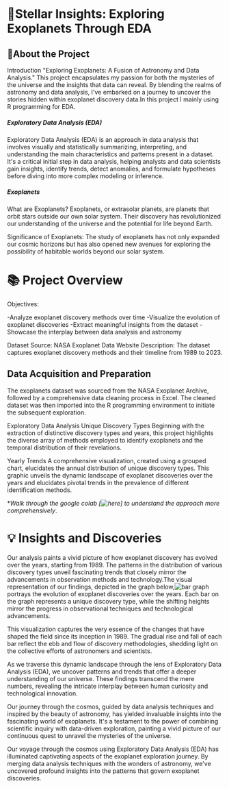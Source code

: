 #  🌌Stellar Insights: Exploring Exoplanets Through EDA

## 🧾About the Project

Introduction
"Exploring Exoplanets: A Fusion of Astronomy and Data Analysis." This project encapsulates my passion for both the mysteries of the universe and the insights that data can reveal. By blending the realms of astronomy and data analysis, I've embarked on a journey to uncover the stories hidden within exoplanet discovery data.In this project I mainly using R programming for EDA.

##### Exploratory Data Analysis (EDA)
Exploratory Data Analysis (EDA) is an approach in data analysis that involves visually and statistically summarizing, interpreting, and understanding the main characteristics and patterns present in a dataset. It's a critical initial step in data analysis, helping analysts and data scientists gain insights, identify trends, detect anomalies, and formulate hypotheses before diving into more complex modeling or inference.

##### Exoplanets
What are Exoplanets? Exoplanets, or extrasolar planets, are planets that orbit stars outside our own solar system. Their discovery has revolutionized our understanding of the universe and the potential for life beyond Earth.

Significance of Exoplanets: The study of exoplanets has not only expanded our cosmic horizons but has also opened new avenues for exploring the possibility of habitable worlds beyond our solar system.

# 📚 Project Overview
Objectives:

-Analyze exoplanet discovery methods over time
-Visualize the evolution of exoplanet discoveries
-Extract meaningful insights from the dataset
-Showcase the interplay between data analysis and astronomy

Dataset
Source: NASA Exoplanet Data Website
Description: The dataset captures exoplanet discovery methods and their timeline from 1989 to 2023.

## Data Acquisition and Preparation
The exoplanets dataset was sourced from the NASA Exoplanet Archive, followed by a comprehensive data cleaning process in Excel. The cleaned dataset was then imported into the R programming environment to initiate the subsequent exploration.

Exploratory Data Analysis
Unique Discovery Types
Beginning with the extraction of distinctive discovery types and years, this project highlights the diverse array of methods employed to identify exoplanets and the temporal distribution of their revelations.

Yearly Trends
A comprehensive visualization, created using a grouped chart, elucidates the annual distribution of unique discovery types. This graphic unveils the dynamic landscape of exoplanet discoveries over the years and elucidates pivotal trends in the prevalence of different identification methods.

 **Walk through the google colab [![here](https://colab.research.google.com/github/MubeenaHussain/MubeenaHussain/blob/main/R_WITH_GOOGLE_COLAB.ipynb)] to understand the approach more comprehensively*.

# 💡 Insights and Discoveries
Our analysis paints a vivid picture of how exoplanet discovery has evolved over the years, starting from 1989. The patterns in the distribution of various discovery types unveil fascinating trends that closely mirror the advancements in observation methods and technology.The visual representation of our findings, depicted in the graph below,![bar graph](https://www.canva.com/join/nhn-svt-lrr)
 portrays the evolution of exoplanet discoveries over the years. Each bar on the graph represents a unique discovery type, while the shifting heights mirror the progress in observational techniques and technological advancements.

This visualization captures the very essence of the changes that have shaped the field since its inception in 1989. The gradual rise and fall of each bar reflect the ebb and flow of discovery methodologies, shedding light on the collective efforts of astronomers and scientists.

As we traverse this dynamic landscape through the lens of Exploratory Data Analysis (EDA), we uncover patterns and trends that offer a deeper understanding of our universe. These findings transcend the mere numbers, revealing the intricate interplay between human curiosity and technological innovation.

Our journey through the cosmos, guided by data analysis techniques and inspired by the beauty of astronomy, has yielded invaluable insights into the fascinating world of exoplanets. It's a testament to the power of combining scientific inquiry with data-driven exploration, painting a vivid picture of our continuous quest to unravel the mysteries of the universe.

Our voyage through the cosmos using Exploratory Data Analysis (EDA) has illuminated captivating aspects of the exoplanet exploration journey. By merging data analysis techniques with the wonders of astronomy, we've uncovered profound insights into the patterns that govern exoplanet discoveries. 





